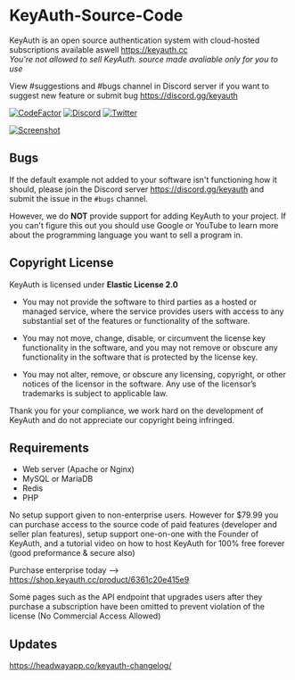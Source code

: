 # KeyAuth-Source-Code
KeyAuth is an open source authentication system with cloud-hosted subscriptions available aswell https://keyauth.cc
<br>
*You're not allowed to sell KeyAuth. source made avaliable only for you to use*

View #suggestions and #bugs channel in Discord server if you want to suggest new feature or submit bug https://discord.gg/keyauth

[![CodeFactor](https://www.codefactor.io/repository/github/keyauth/keyauth-source-code/badge)](https://www.codefactor.io/repository/github/keyauth/keyauth-source-code)
[![Discord](https://img.shields.io/discord/1093247954862755960?label=Discord&cacheSeconds=3600)](https://discord.com/invite/keyauth)
[![Twitter](https://img.shields.io/twitter/follow/KeyAuth?cacheSeconds=3600)](https://twitter.com/KeyAuth)

[![Screenshot](https://i.imgur.com/rige1nM.png)](https://keyauth.cc)

## Bugs ##

If the default example not added to your software isn't functioning how it should, please join the Discord server https://discord.gg/keyauth and submit the issue in the `#bugs` channel.

However, we do **NOT** provide support for adding KeyAuth to your project. If you can't figure this out you should use Google or YouTube to learn more about the programming language you want to sell a program in.

## Copyright License

KeyAuth is licensed under **Elastic License 2.0**

* You may not provide the software to third parties as a hosted or managed
service, where the service provides users with access to any substantial set of
the features or functionality of the software.

* You may not move, change, disable, or circumvent the license key functionality
in the software, and you may not remove or obscure any functionality in the
software that is protected by the license key.

* You may not alter, remove, or obscure any licensing, copyright, or other notices
of the licensor in the software. Any use of the licensor’s trademarks is subject
to applicable law.

Thank you for your compliance, we work hard on the development of KeyAuth and do not appreciate our copyright being infringed.

## Requirements ##

- Web server (Apache or Nginx)
- MySQL or MariaDB
- Redis
- PHP

No setup support given to non-enterprise users. However for $79.99 you can purchase access to the source code of paid features (developer and seller plan features), setup support one-on-one with the Founder of KeyAuth, and a tutorial video on how to host KeyAuth for 100% free forever (good preformance & secure also) 

Purchase enterprise today --> https://shop.keyauth.cc/product/6361c20e415e9

Some pages such as the API endpoint that upgrades users after they purchase a subscription have been omitted to prevent violation of the license (No Commercial Access Allowed)

## Updates ##

https://headwayapp.co/keyauth-changelog/
